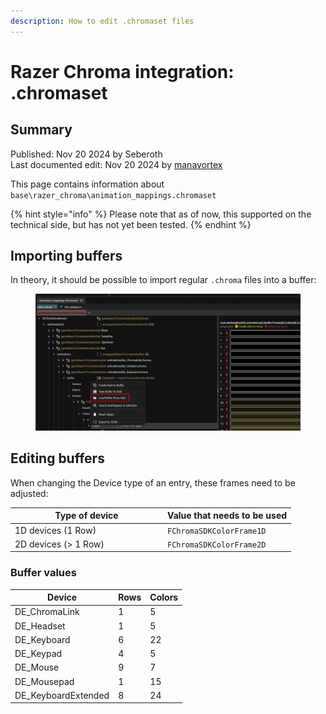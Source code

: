 ```yaml
---
description: How to edit .chromaset files
---
```


# Razer Chroma integration: .chromaset

## Summary

Published: Nov 20 2024 by Seberoth\
Last documented edit: Nov 20 2024 by [manavortex](https://app.gitbook.com/u/NfZBoxGegfUqB33J9HXuCs6PVaC3 "mention")

This page contains ínformation about `base\razer_chroma\animation_mappings.chromaset`&#x20;

{% hint style="info" %}
Please note that as of now, this supported on the technical side, but has not yet been tested.
{% endhint %}

## Importing buffers

In theory, it should be possible to import regular `.chroma` files into a buffer:&#x20;

<figure><img src="../../../.gitbook/assets/chroma_load_item.png" alt=""><figcaption></figcaption></figure>

## Editing buffers

When changing the Device type of an entry, these frames need to be adjusted:

<table><thead><tr><th width="230">Type of device</th><th>Value that needs to be used</th></tr></thead><tbody><tr><td>1D devices (1 Row)</td><td> <code>FChromaSDKColorFrame1D</code> </td></tr><tr><td>2D devices (> 1 Row)</td><td><code>FChromaSDKColorFrame2D</code></td></tr></tbody></table>

### Buffer values

| Device               | Rows | Colors |
| -------------------- | ---- | ------ |
| DE\_ChromaLink       | 1    | 5      |
| DE\_Headset          | 1    | 5      |
| DE\_Keyboard         | 6    | 22     |
| DE\_Keypad           | 4    | 5      |
| DE\_Mouse            | 9    | 7      |
| DE\_Mousepad         | 1    | 15     |
| DE\_KeyboardExtended | 8    | 24     |
